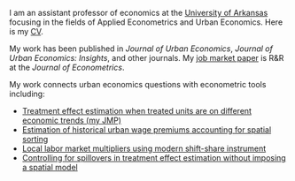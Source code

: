 I am an assistant professor of economics at the [University of Arkansas](https://walton.uark.edu/departments/economics/) focusing in the fields of Applied Econometrics and Urban Economics. Here is my [CV](/files/KyleButts-CV.pdf).

My work has been published in *Journal of Urban Economics*, *Journal of Urban Economics: Insights*, and other journals. My [job market paper](/papers/Generalized-Imputation-Estimator) is R&R at the *Journal of Econometrics*.

My work connects urban economics questions with econometric tools including: 

- [Treatment effect estimation when treated units are on different economic trends (my JMP)](/papers/generalized-imputation-estimators)
- [Estimation of historical urban wage premiums accounting for spatial sorting](/papers/urban-wage-premium)
- [Local labor market multipliers using modern shift-share instrument](/papers/fiscal-consolidation)
- [Controlling for spillovers in treatment effect estimation without imposing a spatial model](/papers/Spatial-Spillovers)
